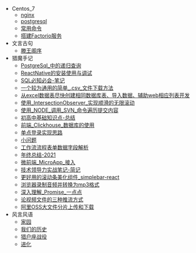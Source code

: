 - Centos_7
  * [nginx](Centos_7/nginx)
  * [postgresql](Centos_7/postgresql)
  * [常用命令](Centos_7/常用命令)
  * [搭建Factorio服务](Centos_7/搭建Factorio服务)
- 文言古句
  * [滕王阁序](文言古句/滕王阁序)
- 猎魔手记
  * [PostgreSql_中的递归查询](猎魔手记/PostgreSql_中的递归查询)
  * [ReactNative的安装使用与调试](猎魔手记/ReactNative的安装使用与调试)
  * [SQL必知必会-笔记](猎魔手记/SQL必知必会-笔记)
  * [一个较为通用的简单_.csv_文件下载方法](猎魔手记/一个较为通用的简单_.csv_文件下载方法)
  * [从excel数据表尽快创建相同数据库表、导入数据、辅助web相应列表开发](猎魔手记/从excel数据表尽快创建相同数据库表、导入数据、辅助web相应列表开发)
  * [使用_IntersectionObserver_实现顺滑的无限滚动](猎魔手记/使用_IntersectionObserver_实现顺滑的无限滚动)
  * [使用_NODE_调用_SVN_命令遍历提交内容](猎魔手记/使用_NODE_调用_SVN_命令遍历提交内容)
  * [初高中基础知识点-总结](猎魔手记/初高中基础知识点-总结)
  * [前端_Clickhouse_数据库的使用](猎魔手记/前端_Clickhouse_数据库的使用)
  * [单点登录实现思路](猎魔手记/单点登录实现思路)
  * [小问题](猎魔手记/小问题)
  * [工作流流程表单数据字段解析](猎魔手记/工作流流程表单数据字段解析)
  * [年终总结-2021](猎魔手记/年终总结-2021)
  * [微前端_MicroApp_接入](猎魔手记/微前端_MicroApp_接入)
  * [技术领导力实战笔记-简记](猎魔手记/技术领导力实战笔记-简记)
  * [更好用的滚动条美化组件_simplebar-react](猎魔手记/更好用的滚动条美化组件_simplebar-react)
  * [浏览器录制音频并转换为mp3格式](猎魔手记/浏览器录制音频并转换为mp3格式)
  * [深入理解_Promise_一点点](猎魔手记/深入理解_Promise_一点点)
  * [论视频文件的三种推流方式](猎魔手记/论视频文件的三种推流方式)
  * [阿里OSS大文件分片上传和下载](猎魔手记/阿里OSS大文件分片上传和下载)
- 风言风语
  * [家园](风言风语/家园)
  * [我们的历史](风言风语/我们的历史)
  * [猎户座战役](风言风语/猎户座战役)
  * [进化](风言风语/进化)
